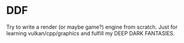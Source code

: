 # DDF
Try to write a render (or maybe game?) engine from scratch. Just for learning vulkan/cpp/graphics and fulfill my DEEP DARK FANTASIES.
